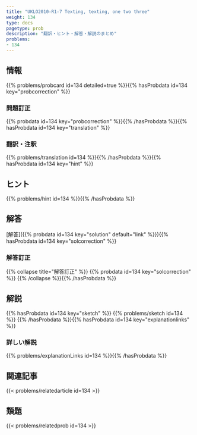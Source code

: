 ```yaml
---
title: "UKLO2010-R1-7 Texting, texting, one two three"
weight: 134
type: docs
pagetype: prob
description: "翻訳・ヒント・解答・解説のまとめ"
problems: 
- 134
---
```


## 情報

{{% problems/probcard id=134 detailed=true %}}{{% hasProbdata id=134 key="probcorrection" %}}

### 問題訂正

{{% probdata id=134 key="probcorrection" %}}{{% /hasProbdata %}}{{% hasProbdata id=134 key="translation" %}}

### 翻訳・注釈

{{% problems/translation id=134 %}}{{% /hasProbdata %}}{{% hasProbdata id=134 key="hint" %}}

## ヒント

{{% problems/hint id=134 %}}{{% /hasProbdata %}}

## 解答

[解答]({{% probdata id=134 key="solution" default="link" %}}){{% hasProbdata id=134 key="solcorrection" %}}

### 解答訂正

{{% collapse title="解答訂正" %}}
{{% probdata id=134 key="solcorrection" %}}
{{% /collapse %}}{{% /hasProbdata %}}

## 解説

{{% hasProbdata id=134 key="sketch" %}}
{{% problems/sketch id=134 %}}
{{% /hasProbdata %}}{{% hasProbdata id=134 key="explanationlinks" %}}

### 詳しい解説

{{% problems/explanationLinks id=134 %}}{{% /hasProbdata %}}

## 関連記事

{{< problems/relatedarticle id=134 >}}

## 類題

{{< problems/relatedprob id=134 >}}
